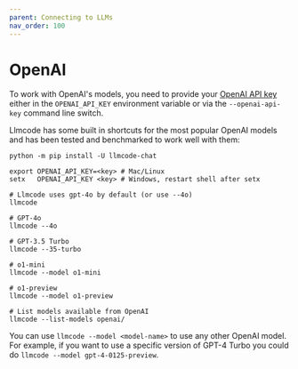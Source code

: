 ```yaml
---
parent: Connecting to LLMs
nav_order: 100
---
```


# OpenAI

To work with OpenAI's models, you need to provide your
[OpenAI API key](https://help.openai.com/en/articles/4936850-where-do-i-find-my-secret-api-key)
either in the `OPENAI_API_KEY` environment variable or
via the `--openai-api-key` command line switch.

Llmcode has some built in shortcuts for the most popular OpenAI models and
has been tested and benchmarked to work well with them:

```
python -m pip install -U llmcode-chat

export OPENAI_API_KEY=<key> # Mac/Linux
setx   OPENAI_API_KEY <key> # Windows, restart shell after setx

# Llmcode uses gpt-4o by default (or use --4o)
llmcode

# GPT-4o
llmcode --4o

# GPT-3.5 Turbo
llmcode --35-turbo

# o1-mini
llmcode --model o1-mini

# o1-preview
llmcode --model o1-preview

# List models available from OpenAI
llmcode --list-models openai/
```

You can use `llmcode --model <model-name>` to use any other OpenAI model.
For example, if you want to use a specific version of GPT-4 Turbo
you could do `llmcode --model gpt-4-0125-preview`.

